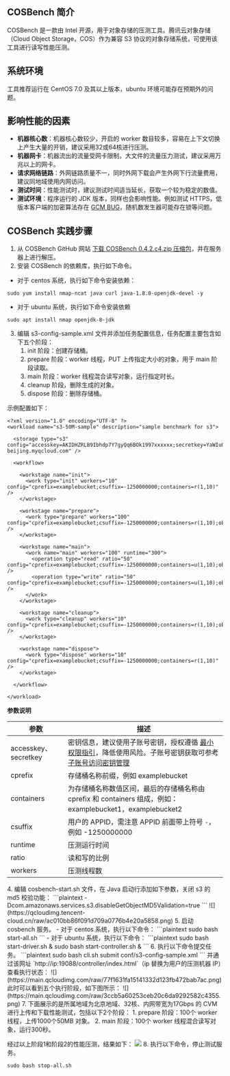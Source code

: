 ## COSBench 简介

COSBench 是一款由 Intel 开源，用于对象存储的压测工具。腾讯云对象存储（Cloud Object Storage，COS）作为兼容 S3 协议的对象存储系统，可使用该工具进行读写性能压测。


## 系统环境

工具推荐运行在 CentOS 7.0 及其以上版本，ubuntu 环境可能存在预期外的问题。


## 影响性能的因素

- **机器核心数**：机器核心数较少，开启的 worker 数目较多，容易在上下文切换上产生大量的开销，建议采用32或64核进行压测。
- **机器网卡**：机器流出的流量受网卡限制，大文件的流量压力测试，建议采用万兆以上的网卡。
- **请求网络链路**：外网链路质量不一，同时外网下载会产生外网下行流量费用，建议同地域使用内网访问。
- **测试时间**：性能测试时，建议测试时间适当延长，获取一个较为稳定的数值。
- **测试环境**：程序运行的 JDK 版本，同样也会影响性能。例如测试 HTTPS，低版本客户端的加密算法存在 [GCM BUG](https://bugs.openjdk.java.net/browse/JDK-8201633)，随机数发生器可能存在锁等问题。


## COSBench 实践步骤

1. 从 COSBench GitHub 网站 [下载 COSBench 0.4.2.c4.zip 压缩包](https://github.com/intel-cloud/cosbench/releases/tag/v0.4.2.c4)，并在服务器上进行解压。
2. 安装 COSBench 的依赖库，执行如下命令。
 - 对于 centos 系统，执行如下命令安装依赖：
```
sudo yum install nmap-ncat java curl java-1.8.0-openjdk-devel -y
```
 - 对于 ubuntu 系统，执行如下命令安装依赖
```
sudo apt install nmap openjdk-8-jdk 
```
3. 编辑 s3-config-sample.xml 文件并添加任务配置信息，任务配置主要包含如下五个阶段：
   1. init 阶段：创建存储桶。
   2. prepare 阶段：worker 线程，PUT 上传指定大小的对象，用于 main 阶段读取。
   3. main 阶段：worker 线程混合读写对象，运行指定时长。
   4. cleanup 阶段，删除生成的对象。
   5. dispose 阶段：删除存储桶。

 示例配置如下：
```shell
<?xml version="1.0" encoding="UTF-8" ?>
<workload name="s3-50M-sample" description="sample benchmark for s3">

  <storage type="s3" config="accesskey=AKIDHZRLB9Ibhdp7Y7gyQq6BOk1997xxxxxx;secretkey=YaWIuQmCSZ5ZMniUM6hiaLxHnxxxxxx;endpoint=http://cos.ap-beijing.myqcloud.com" />

  <workflow>

    <workstage name="init">
      <work type="init" workers="10" config="cprefix=examplebucket;csuffix=-1250000000;containers=r(1,10)" />
    </workstage>

    <workstage name="prepare">
      <work type="prepare" workers="100" config="cprefix=examplebucket;csuffix=-1250000000;containers=r(1,10);objects=r(1,1000);sizes=c(50)MB" />
    </workstage>

    <workstage name="main">
      <work name="main" workers="100" runtime="300">
        <operation type="read" ratio="50" config="cprefix=examplebucket;csuffix=-1250000000;containers=u(1,10);objects=u(1,1000)" />
        <operation type="write" ratio="50" config="cprefix=examplebucket;csuffix=-1250000000;containers=u(1,10);objects=u(1000,2000);sizes=c(50)MB" />
      </work>
    </workstage>

    <workstage name="cleanup">
      <work type="cleanup" workers="10" config="cprefix=examplebucket;csuffix=-1250000000;containers=r(1,10);objects=r(1,2000)" />
    </workstage>

    <workstage name="dispose">
      <work type="dispose" workers="10" config="cprefix=examplebucket;csuffix=-1250000000;containers=r(1,10)" />
    </workstage>

  </workflow>

</workload>
```
**参数说明**
<table>
<thead>
<tr><th>参数</th><th>描述</th></tr>
</thead>
<tbody>
<tr>
<td>accesskey、secretkey</td>
<td>密钥信息，建议使用子账号密钥，授权遵循 <a href="https://intl.cloud.tencent.com/document/product/436/32972">最小权限指引</a>，降低使用风险。子账号密钥获取可参考 <a href="https://intl.cloud.tencent.com/document/product/598/32675">子账号访问密钥管理</a></td>
</tr>
<tr>
<td>cprefix</td>
<td>存储桶名称前缀，例如 examplebucket</td>
</tr>
<tr>
<td>containers</td>
<td>为存储桶名称数值区间，最后的存储桶名称由 cprefix 和 containers 组成，例如：examplebucket1，examplebucket2</td>
</tr>
<tr>
<td>csuffix</td>
<td>用户的 APPID，需注意 APPID 前面带上符号 <code>-</code>，例如 -1250000000</td>
</tr>
<tr>
<td>runtime</td>
<td>压测运行时间</td>
</tr>
<tr>
<td>ratio</td>
<td>读和写的比例</td>
</tr>
<tr>
<td>workers</td>
<td>压测线程数</td>
</tr>
</tbody>
</table>
4. 编辑 cosbench-start.sh 文件，在 Java 启动行添加如下参数，关闭 s3 的 md5 校验功能：
```plaintext
-Dcom.amazonaws.services.s3.disableGetObjectMD5Validation=true
```
![](https://qcloudimg.tencent-cloud.cn/raw/ac010bb86f091d709a0776b4e20a5858.png)
5. 启动 cosbench 服务。
 - 对于 centos 系统，执行以下命令：
```plaintext
sudo bash start-all.sh
```
 - 对于 ubuntu 系统，执行以下命令：
```plaintext
sudo bash start-driver.sh &
sudo bash start-controller.sh &
```
6. 执行以下命令提交任务。
```plaintext
sudo bash cli.sh submit conf/s3-config-sample.xml
```
并通过该网址 `http://ip:19088/controller/index.html`（ip 替换为用户的压测机器 IP）查看执行状态：
![](https://main.qcloudimg.com/raw/77f1631fa15141332d123fb472bab7ac.png)
此时可以看到五个执行阶段，如下图所示：
![](https://main.qcloudimg.com/raw/3ccb5a60253ceb20c6da9292582c4355.png)
7. 下面展示的是所属地域为北京地域、32核、内网带宽为17Gbps 的 CVM 进行上传和下载性能测试，包括以下2个阶段：
    1. prepare 阶段：100个 worker 线程，上传1000个50MB 对象。
    2. main 阶段：100个 worker 线程混合读写对象，运行300秒。

 经过以上阶段1和阶段2的性能压测，结果如下：
![](https://main.qcloudimg.com/raw/e3ac34b6f8340c5cbc834d4f98ba9341.png)
8. 执行以下命令，停止测试服务。
```plaintext
sudo bash stop-all.sh
```
